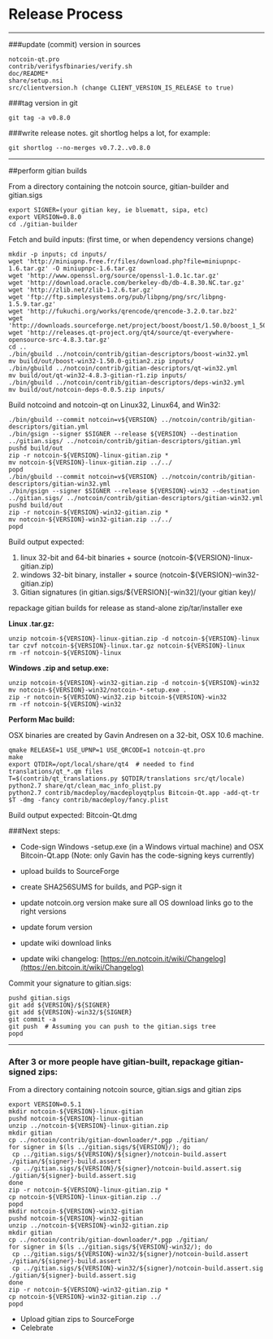 Release Process
====================

* * *

###update (commit) version in sources


	notcoin-qt.pro
	contrib/verifysfbinaries/verify.sh
	doc/README*
	share/setup.nsi
	src/clientversion.h (change CLIENT_VERSION_IS_RELEASE to true)

###tag version in git

	git tag -a v0.8.0

###write release notes. git shortlog helps a lot, for example:

	git shortlog --no-merges v0.7.2..v0.8.0

* * *

##perform gitian builds

 From a directory containing the notcoin source, gitian-builder and gitian.sigs
  
	export SIGNER=(your gitian key, ie bluematt, sipa, etc)
	export VERSION=0.8.0
	cd ./gitian-builder

 Fetch and build inputs: (first time, or when dependency versions change)

	mkdir -p inputs; cd inputs/
	wget 'http://miniupnp.free.fr/files/download.php?file=miniupnpc-1.6.tar.gz' -O miniupnpc-1.6.tar.gz
	wget 'http://www.openssl.org/source/openssl-1.0.1c.tar.gz'
	wget 'http://download.oracle.com/berkeley-db/db-4.8.30.NC.tar.gz'
	wget 'http://zlib.net/zlib-1.2.6.tar.gz'
	wget 'ftp://ftp.simplesystems.org/pub/libpng/png/src/libpng-1.5.9.tar.gz'
	wget 'http://fukuchi.org/works/qrencode/qrencode-3.2.0.tar.bz2'
	wget 'http://downloads.sourceforge.net/project/boost/boost/1.50.0/boost_1_50_0.tar.bz2'
	wget 'http://releases.qt-project.org/qt4/source/qt-everywhere-opensource-src-4.8.3.tar.gz'
	cd ..
	./bin/gbuild ../notcoin/contrib/gitian-descriptors/boost-win32.yml
	mv build/out/boost-win32-1.50.0-gitian2.zip inputs/
	./bin/gbuild ../notcoin/contrib/gitian-descriptors/qt-win32.yml
	mv build/out/qt-win32-4.8.3-gitian-r1.zip inputs/
	./bin/gbuild ../notcoin/contrib/gitian-descriptors/deps-win32.yml
	mv build/out/notcoin-deps-0.0.5.zip inputs/

 Build notcoind and notcoin-qt on Linux32, Linux64, and Win32:
  
	./bin/gbuild --commit notcoin=v${VERSION} ../notcoin/contrib/gitian-descriptors/gitian.yml
	./bin/gsign --signer $SIGNER --release ${VERSION} --destination ../gitian.sigs/ ../notcoin/contrib/gitian-descriptors/gitian.yml
	pushd build/out
	zip -r notcoin-${VERSION}-linux-gitian.zip *
	mv notcoin-${VERSION}-linux-gitian.zip ../../
	popd
	./bin/gbuild --commit notcoin=v${VERSION} ../notcoin/contrib/gitian-descriptors/gitian-win32.yml
	./bin/gsign --signer $SIGNER --release ${VERSION}-win32 --destination ../gitian.sigs/ ../notcoin/contrib/gitian-descriptors/gitian-win32.yml
	pushd build/out
	zip -r notcoin-${VERSION}-win32-gitian.zip *
	mv notcoin-${VERSION}-win32-gitian.zip ../../
	popd

  Build output expected:

  1. linux 32-bit and 64-bit binaries + source (notcoin-${VERSION}-linux-gitian.zip)
  2. windows 32-bit binary, installer + source (notcoin-${VERSION}-win32-gitian.zip)
  3. Gitian signatures (in gitian.sigs/${VERSION}[-win32]/(your gitian key)/

repackage gitian builds for release as stand-alone zip/tar/installer exe

**Linux .tar.gz:**

	unzip notcoin-${VERSION}-linux-gitian.zip -d notcoin-${VERSION}-linux
	tar czvf notcoin-${VERSION}-linux.tar.gz notcoin-${VERSION}-linux
	rm -rf notcoin-${VERSION}-linux

**Windows .zip and setup.exe:**

	unzip notcoin-${VERSION}-win32-gitian.zip -d notcoin-${VERSION}-win32
	mv notcoin-${VERSION}-win32/notcoin-*-setup.exe .
	zip -r notcoin-${VERSION}-win32.zip bitcoin-${VERSION}-win32
	rm -rf notcoin-${VERSION}-win32

**Perform Mac build:**

  OSX binaries are created by Gavin Andresen on a 32-bit, OSX 10.6 machine.

	qmake RELEASE=1 USE_UPNP=1 USE_QRCODE=1 notcoin-qt.pro
	make
	export QTDIR=/opt/local/share/qt4  # needed to find translations/qt_*.qm files
	T=$(contrib/qt_translations.py $QTDIR/translations src/qt/locale)
	python2.7 share/qt/clean_mac_info_plist.py
	python2.7 contrib/macdeploy/macdeployqtplus Bitcoin-Qt.app -add-qt-tr $T -dmg -fancy contrib/macdeploy/fancy.plist

 Build output expected: Bitcoin-Qt.dmg

###Next steps:

* Code-sign Windows -setup.exe (in a Windows virtual machine) and
  OSX Bitcoin-Qt.app (Note: only Gavin has the code-signing keys currently)

* upload builds to SourceForge

* create SHA256SUMS for builds, and PGP-sign it

* update notcoin.org version
  make sure all OS download links go to the right versions

* update forum version

* update wiki download links

* update wiki changelog: [https://en.notcoin.it/wiki/Changelog](https://en.bitcoin.it/wiki/Changelog)

Commit your signature to gitian.sigs:

	pushd gitian.sigs
	git add ${VERSION}/${SIGNER}
	git add ${VERSION}-win32/${SIGNER}
	git commit -a
	git push  # Assuming you can push to the gitian.sigs tree
	popd

-------------------------------------------------------------------------

### After 3 or more people have gitian-built, repackage gitian-signed zips:

From a directory containing notcoin source, gitian.sigs and gitian zips

	export VERSION=0.5.1
	mkdir notcoin-${VERSION}-linux-gitian
	pushd notcoin-${VERSION}-linux-gitian
	unzip ../notcoin-${VERSION}-linux-gitian.zip
	mkdir gitian
	cp ../notcoin/contrib/gitian-downloader/*.pgp ./gitian/
	for signer in $(ls ../gitian.sigs/${VERSION}/); do
	 cp ../gitian.sigs/${VERSION}/${signer}/notcoin-build.assert ./gitian/${signer}-build.assert
	 cp ../gitian.sigs/${VERSION}/${signer}/notcoin-build.assert.sig ./gitian/${signer}-build.assert.sig
	done
	zip -r notcoin-${VERSION}-linux-gitian.zip *
	cp notcoin-${VERSION}-linux-gitian.zip ../
	popd
	mkdir notcoin-${VERSION}-win32-gitian
	pushd notcoin-${VERSION}-win32-gitian
	unzip ../notcoin-${VERSION}-win32-gitian.zip
	mkdir gitian
	cp ../notcoin/contrib/gitian-downloader/*.pgp ./gitian/
	for signer in $(ls ../gitian.sigs/${VERSION}-win32/); do
	 cp ../gitian.sigs/${VERSION}-win32/${signer}/notcoin-build.assert ./gitian/${signer}-build.assert
	 cp ../gitian.sigs/${VERSION}-win32/${signer}/notcoin-build.assert.sig ./gitian/${signer}-build.assert.sig
	done
	zip -r notcoin-${VERSION}-win32-gitian.zip *
	cp notcoin-${VERSION}-win32-gitian.zip ../
	popd

- Upload gitian zips to SourceForge
- Celebrate 
